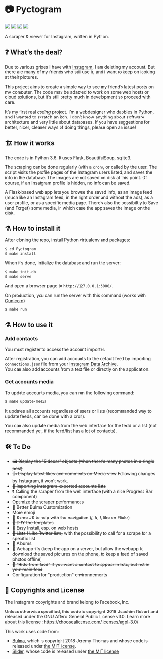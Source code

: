 # 📷 Pyctogram

![](https://img.shields.io/badge/please-help-yellow.svg)
![](https://img.shields.io/badge/trapped_in-SVG_factory-red.svg)
![](https://img.shields.io/badge/running_out-of_XML-yellow.svg)
![](https://img.shields.io/badge/send-tags-orange.svg)

A scraper & viewer for Instagram, written in Python.

## ❓ What’s the deal?

Due to various gripes I have with [Instagram](https://instagram.com), I am deleting my account. But there are many of my friends who still use it, and I want to keep on looking at their pictures.

This project aims to create a simple way to see my friend’s latest posts on my computer. The code may be adapted to work on some web hosts or cloud solutions, but it’s still pretty much in development so proceed with care.

It’s my first real *coding* project. I’m a webdesigner who dabbles in Python, and I wanted to scratch an itch. I don’t know anything about software architecture and very little about databases. If you have suggestions for better, nicer, cleaner ways of doing things, please open an issue!

## 🏗 How it works

The code is in Python 3.6. It uses Flask, BeautifulSoup, sqlite3.

The scraping can be done regularly (with a `cron`), or called by the user. The script visits the profile pages of the Instagram users listed, and saves the info in the database. The images are not saved on disk at this point. Of course, if an Insatgram profile is hidden, no info can be saved.

A Flask-based web app lets you browse the saved info, as an image feed (much like an Instagram feed, in the right order and without the ads), as a user profile, or as a specific media page. There’s also the possibiltiy to Save (and Forget) some media, in which case the app saves the image on the disk.

## ⚗ How to install it

After cloning the repo, install Python virtualenv and packages:
```bash
$ cd Pyctogram
$ make install
```

When it’s done, initialize the database and run the server:
```bash
$ make init-db
$ make serve
```
And open a browser page to `http://127.0.0.1:5000/`.

On production, you can run the server with this command (works with [Gunicorn](http://flask.pocoo.org/docs/1.0/deploying/wsgi-standalone/#gunicorn))
```bash
$ make run
```

## ⚗ How to use it

### Add contacts
You must register to access the account importer.

After registration, you can add accounts to the default feed by importing `connections.json` file from your [Instagram Data Archive](https://help.instagram.com/181231772500920).  
You can also add accounts from a text file or directly on the application.

### Get accounts media
To update accounts media, you can run the following command:
```bash
$ make update-media
```
It updates all accounts regardless of users or lists (recommanded way to update feeds, can be done with a cron).

You can also update media from the web interface for the fedd or a list (not recommanded yet, if the feed/list has a lot of contacts).

## 🛠 To Do

- ~~🖼 Display the "Sidecar" objects (when there’s many photos in a single post)~~
- ~~👍 Display latest likes and comments on Media view~~ Following changes by Instagram, it won’t work.
- ~~📇 Importing Instagram-exported accounts lists~~
- ⏬ Calling the scraper from the web interface (with a nice Progress Bar component)
- Optimize the scraper performances
- 🎪 Better Bulma Customization
- More emoji
- ~~🖖 Some JS to help with the navigation (*j*, *k*, *l*, like on Flickr)~~
- ~~🌊 DRY the templates~~
- 🚚 Easy Install, esp. on web hosts
- ~~📄 Lists ! Like Twitter lists,~~ with the possibility to call for a scrape for a specific list
- 📔 Albums
- 📲 Webapp-ify (keep the app on a server, but allow the webapp to download the saved pictures on the phone, to keep a feed of saved photos offline)
- ~~🙈 “Hide from feed” if you want a contact to appear in lists, but not in your main feed~~
- <del>Configuration for "production" environnements</del>

## 📃 Copyrights and License

The Instagram copyrights and brand belong to Facebook, Inc.

Unless otherwise specified, this code is copyright 2018 Joachim Robert and released under the GNU Affero General Public License v3.0. Learn more about this license : https://choosealicense.com/licenses/agpl-3.0/

This work uses code from:
- [Bulma](https://github.com/jgthms/bulma), which is copyright 2018 Jeremy Thomas and whose code is released under [the MIT license](https://github.com/jgthms/bulma/blob/master/LICENSE).
- [Slider](https://github.com/cferdinandi/slider), whose code is released under [the MIT license](https://github.com/jgthms/bulma/blob/master/LICENSE)
